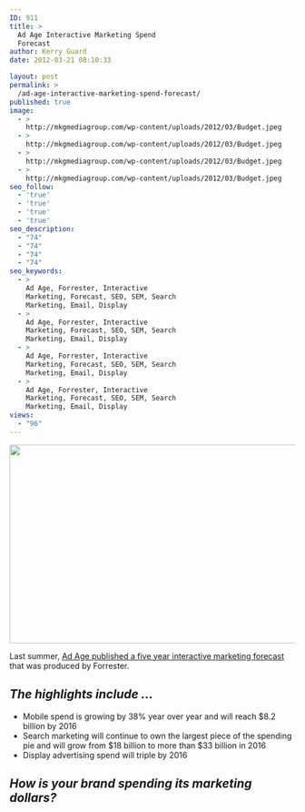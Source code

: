 ```yaml
---
ID: 911
title: >
  Ad Age Interactive Marketing Spend
  Forecast
author: Kerry Guard
date: 2012-03-21 08:10:33

layout: post
permalink: >
  /ad-age-interactive-marketing-spend-forecast/
published: true
image:
  - >
    http://mkgmediagroup.com/wp-content/uploads/2012/03/Budget.jpeg
  - >
    http://mkgmediagroup.com/wp-content/uploads/2012/03/Budget.jpeg
  - >
    http://mkgmediagroup.com/wp-content/uploads/2012/03/Budget.jpeg
  - >
    http://mkgmediagroup.com/wp-content/uploads/2012/03/Budget.jpeg
seo_follow:
  - 'true'
  - 'true'
  - 'true'
  - 'true'
seo_description:
  - "74"
  - "74"
  - "74"
  - "74"
seo_keywords:
  - >
    Ad Age, Forrester, Interactive
    Marketing, Forecast, SEO, SEM, Search
    Marketing, Email, Display
  - >
    Ad Age, Forrester, Interactive
    Marketing, Forecast, SEO, SEM, Search
    Marketing, Email, Display
  - >
    Ad Age, Forrester, Interactive
    Marketing, Forecast, SEO, SEM, Search
    Marketing, Email, Display
  - >
    Ad Age, Forrester, Interactive
    Marketing, Forecast, SEO, SEM, Search
    Marketing, Email, Display
views:
  - "96"
---
```

<p style="text-align: center;"><img class="aligncenter  wp-image-854" title="US Interactive Marketing Spend Forecast" src="http://mkgmediagroup.com/wp-content/uploads/2012/04/US-Interactive-Marketing-Spend-Forecast.jpeg" alt="" width="514" height="349" /></p>
<p style="text-align: left;">Last summer, <a href="http://adage.com/article/digital/interactive-marketing-spend-hit-76-6b-2016/229444/" target="_blank">Ad Age published a five year interactive marketing forecast </a>that was produced by Forrester.</p>

<h2 style="text-align: left;"><em>The highlights include ...</em></h2>
<ul>
	<li>Mobile spend is growing by 38% year over year and will reach $8.2 billion by 2016</li>
	<li>Search marketing will continue to own the largest piece of the spending pie and will grow from $18 billion to more than $33 billion in 2016</li>
	<li>Display advertising spend will triple by 2016</li>
</ul>
<h2><em>How is your brand spending its marketing dollars?</em></h2>